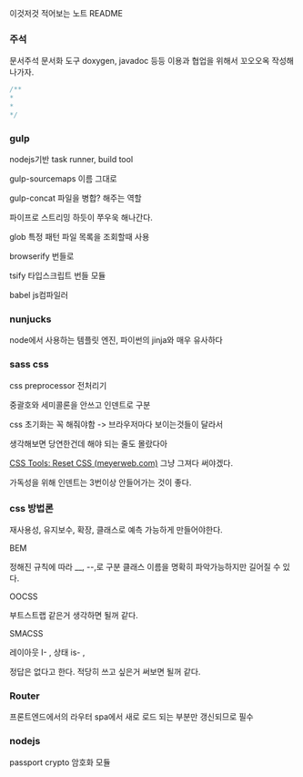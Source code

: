 이것저것 적어보는 노트 README



###	주석

문서주석 문서화 도구 doxygen, javadoc 등등 이용과 협업을 위해서 꼬오오옥 작성해나가자.

```	javascript
/**
*
*
*/
```



### gulp

nodejs기반 task runner, build tool

gulp-sourcemaps 이름 그대로

gulp-concat 파일을 병합? 해주는 역할

파이프로 스트리밍 하듯이 쭈우욱 해나간다.

glob 특정 패턴 파일 목록을 조회할때 사용

browserify 번들로

tsify 타입스크립트 번들 모듈

babel js컴파일러





### nunjucks

node에서 사용하는 템플릿 엔진, 파이썬의 jinja와 매우 유사하다



### sass css

css preprocessor 전처리기

중괄호와 세미콜론을 안쓰고 인덴트로 구분

css 초기화는 꼭 해줘야함 -> 브라우저마다 보이는것들이 달라서

생각해보면 당연한건데  해야 되는 줄도 몰랐다아

[CSS Tools: Reset CSS (meyerweb.com)](https://meyerweb.com/eric/tools/css/reset/) 그냥 그져다 써야겠다.

가독성을 위해 인덴트는 3번이상 안들어가는 것이 좋다.



### css 방법론

재사용성, 유지보수, 확장, 클래스로 예측 가능하게 만들어야한다.

BEM

정해진 규칙에 따라 __, --,로 구분 클래스 이름을 명확히 파악가능하지만 길어질 수 있다.

OOCSS

부트스트랩 같은거 생각하면 될꺼 같다.

SMACSS

레이아웃 I- , 상태 is- , 

정답은 없다고 한다. 적당히 쓰고 싶은거 써보면 될꺼 같다.



### Router

프론트엔드에서의 라우터 spa에서 새로 로드 되는 부분만 갱신되므로 필수


### nodejs
passport 
crypto 암호화 모듈